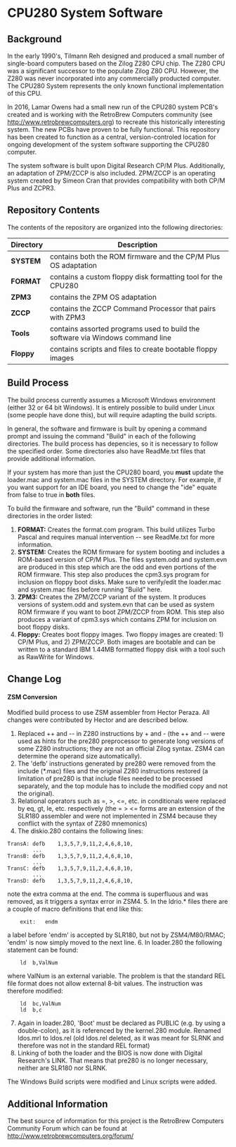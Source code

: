 # CPU280 System Software

## Background

In the early 1990's, Tilmann Reh designed and produced a small number of single-board computers based on the Zilog Z280 CPU chip.
The Z280 CPU was a significant successor to the populate Zilog Z80 CPU.  However, the Z280 was never incorporated into any
commercially producted computer.  The CPU280 System represents the only known functional implementation of this CPU.

In 2016, Lamar Owens had a small new run of the CPU280 system PCB's created and is working with the RetroBrew Computers community
(see http://www.retrobrewcomputers.org) to recreate this historically interesting system.  The new PCBs have proven to be fully
functional.  This repository has been created to function as a central, version-controled location for ongoing development of
the system software supporting the CPU280 computer.

The system software is built upon Digital Research CP/M Plus.  Additionally, an adaptation of ZPM/ZCCP is also included.
ZPM/ZCCP is an operating system created by Simeon Cran that provides compatibility with both CP/M Plus and ZCPR3.

## Repository Contents

The contents of the repository are organized into the following directories:

| Directory | Description |
| --- | --- |
| **SYSTEM** | contains both the ROM firmware and the CP/M Plus OS adaptation |
| **FORMAT** | contains a custom floppy disk formatting tool for the CPU280 |
| **ZPM3** | contains the ZPM OS adaptation |
| **ZCCP** | contains the ZCCP Command Processor that pairs with ZPM3 |
| **Tools** | contains assorted programs used to build the software via Windows command line |
| **Floppy** | contains scripts and files to create bootable floppy images |

## Build Process

The build process currently assumes a Microsoft Windows environment (either 32 or 64 bit Windows).  It is entirely
possible to build under Linux (some people have done this), but will require adapting the build scripts.

In general, the software and firmware is built by opening a command prompt and issuing the command "Build"
in each of the following directories.  The build process has depencies, so it is necessary to follow the
specified order.  Some directories also have ReadMe.txt files that provide additional information.

If your system has more than just the CPU280 board, you **must** update the loader.mac and system.mac files
in the SYSTEM directory.  For example, if you want support for an IDE board, you need to change the "ide"
equate from false to true in **both** files.

To build the firmware and software, run the "Build" command in these directories in the order listed:

1. **FORMAT:** Creates the format.com program.  This build utilizes Turbo Pascal and requires manual
intervention -- see ReadMe.txt for more information.
2. **SYSTEM:** Creates the ROM firmware for system booting and includes a ROM-based version of CP/M Plus.
The files system.odd and system.evn are produced in this step which are the odd and even portions
of the ROM firmware.  This step also produces the cpm3.sys program for inclusion on floppy boot disks.
Make sure to verify/edit the loader.mac and system.mac files before running "Build" here.
3. **ZPM3:** Creates the ZPM/ZCCP variant of the system.  It produces versions of system.odd and system.evn
that can be used as system ROM firmware if you want to boot ZPM/ZCCP from ROM.  This step also produces
a variant of cpm3.sys which contains ZPM for inclusion on boot floppy disks.
4. **Floppy:** Creates boot floppy images.  Two floppy images are created: 1) CP/M Plus, and 2) ZPM/ZCCP.
Both images are bootable and can be written to a standard IBM 1.44MB formatted floppy disk with a tool
such as RawWrite for Windows.

## Change Log

#### ZSM Conversion

Modified build process to use ZSM assembler from Hector Peraza.  All changes were contributed by Hector and are described below.

1. Replaced ++ and -- in Z280 instructions by + and - (the ++ and -- were used as hints for the pre280 preprocessor to generate long versions of some Z280 instructions; they are not an official Zilog syntax. ZSM4 can determine the operand size automatically).
2. The 'defb' instructions generated by pre280 were removed from the include (*.mac) files and the original Z280 instructions restored (a limitation of pre280 is that include files needed to be processed separately, and the top module has to include the modified copy and not the original).
3. Relational operators such as =, >, <=, etc. in conditionals were replaced by eq, gt, le, etc. respectively (the = > <= forms are an extension of the SLR180 assembler and were not implemented in ZSM4 because they conflict with the syntax of Z280 mnemonics)
4. The diskio.280 contains the following lines:
```
TransA:	defb	1,3,5,7,9,11,2,4,6,8,10,
        ...
TransB:	defb	1,3,5,7,9,11,2,4,6,8,10,
        ...
TransC:	defb	1,3,5,7,9,11,2,4,6,8,10,
        ...
TransD:	defb	1,3,5,7,9,11,2,4,6,8,10,
```
note the extra comma at the end. The comma is superfluous and was removed, as it triggers a syntax error in ZSM4.
5. In the ldrio.* files there are a couple of macro definitions that end like this:
```
	exit:	endm
```
a label before 'endm' is accepted by SLR180, but not by ZSM4/M80/RMAC; 'endm' is now simply moved to the next line.
6. In loader.280 the following statement can be found:
```
	ld	b,ValNum
```
where ValNum is an external variable. The problem is that the standard REL file format does not allow external 8-bit values. The instruction was therefore modified:
```
	ld	bc,ValNum
	ld	b,c
```
7. Again in loader.280, 'Boot' must be declared as PUBLIC (e.g. by using a double-colon), as it is referenced by the kernel.280 module.
Renamed ldos.mrl to ldos.rel (old ldos.rel deleted, as it was meant for SLRNK and therefore was not in the standard REL format)
8. Linking of both the loader and the BIOS is now done with Digital Research's LINK. That means that pre280 is no longer necessary, neither are SLR180 nor SLRNK.

The Windows Build scripts were modified and Linux scripts were added.

## Additional Information

The best source of information for this project is the RetroBrew Computers Community Forum which can be found
at http://www.retrobrewcomputers.org/forum/
